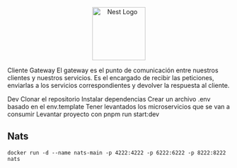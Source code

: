 <p align="center">
  <a href="http://nestjs.com/" target="blank"><img src="https://nestjs.com/img/logo-small.svg" width="120" alt="Nest Logo" /></a>
</p>
Cliente Gateway
El gateway es el punto de comunicación entre nuestros clientes y nuestros servicios. Es el encargado de recibir las peticiones, enviarlas a los servicios correspondientes y devolver la respuesta al cliente.

Dev
Clonar el repositorio
Instalar dependencias
Crear un archivo .env basado en el env.template
Tener levantados los microservicios que se van a consumir
Levantar proyecto con pnpm run start:dev

## Nats
```
docker run -d --name nats-main -p 4222:4222 -p 6222:6222 -p 8222:8222 nats
```